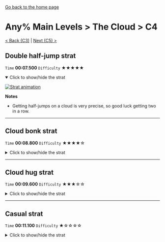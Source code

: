 [Go back to the home page](https://github.com/Doublevil/scbspeedrun)

# Any% Main Levels > The Cloud > C4

[< Back (C3)](https://github.com/Doublevil/scbspeedrun/blob/main/levels/any_ml/C/C3.md) | [Next (C5) >](https://github.com/Doublevil/scbspeedrun/blob/main/levels/any_ml/C/C5.md)

## Double half-jump strat

`Time` **00:07.500** `Difficulty` ★★★★★
<details open>
  <summary>Click to show/hide the strat</summary>

  [![Strat animation](https://github.com/Doublevil/scbspeedrun/blob/main/media/levels/C/C4_DoubleHalfJump.webp)](https://github.com/Doublevil/scbspeedrun/blob/main/media/levels/C/C4_DoubleHalfJump.mp4?raw=true)

  **Notes**
  - Getting half-jumps on a cloud is very precise, so good luck getting two in a row.
</details>

---
## Cloud bonk strat

`Time` **00:08.800** `Difficulty` ★★★★☆
<details>
  <summary>Click to show/hide the strat</summary>

  [![Strat animation](https://github.com/Doublevil/scbspeedrun/blob/main/media/levels/C/C4_CloudBonk.webp)](https://github.com/Doublevil/scbspeedrun/blob/main/media/levels/C/C4_CloudBonk.mp4?raw=true)

  **Notes**
  - This is very precise. If you go too far to the left, you can go for the Cloud hug strat as a backup and it might still save over a second. If you fail it any other way, you die.
</details>

---
## Cloud hug strat

`Time` **00:09.600** `Difficulty` ★★★☆☆
<details>
  <summary>Click to show/hide the strat</summary>

  [![Strat animation](https://github.com/Doublevil/scbspeedrun/blob/main/media/levels/C/C4_CloudHug.webp)](https://github.com/Doublevil/scbspeedrun/blob/main/media/levels/C/C4_CloudHug.mp4?raw=true)

  **Notes**
  - This can be used as a backup to recover from failing the cloud bonk strat in some cases.
  - The timing to get the wall jump on the side of the cloud seems to vary wildly and can be pretty precise at times, so make sure you buffer it right before touching the cloud.
</details>

---
## Casual strat

`Time` **00:11.100** `Difficulty` ★☆☆☆☆
<details>
  <summary>Click to show/hide the strat</summary>

  [![Strat animation](https://github.com/Doublevil/scbspeedrun/blob/main/media/levels/C/C4_Casual.webp)](https://github.com/Doublevil/scbspeedrun/blob/main/media/levels/C/C4_Casual.mp4?raw=true)

  **Notes**
  - No one's gonna blame you if you don't feel like attempting the other strats on that one.
</details>
